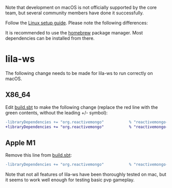 Note that development on macOS is not officially supported by the core team, but several community members have done it successfully.

Follow the [Linux setup guide](Lichess-Development-Onboarding). Please note the following differences:

It is recommended to use the [homebrew](https://brew.sh/) package manager. Most dependencies can be installed from there.

# lila-ws

The following change needs to be made for lila-ws to run correctly on macOS.

## X86_64
Edit [build.sbt](https://github.com/ornicar/lila-ws/blob/master/build.sbt) to make the following change (replace the red line with the green contents, without the leading +/- symbol):
```diff
-libraryDependencies += "org.reactivemongo"           % "reactivemongo-shaded-native"  % s"$reactivemongoVersion-linux-x86-64"
+libraryDependencies += "org.reactivemongo"           % "reactivemongo-shaded-native"  % s"$reactivemongoVersion-osx-x86-64"
```

## Apple M1
Remove this line from [build.sbt](https://github.com/ornicar/lila-ws/blob/master/build.sbt):
```diff
-libraryDependencies += "org.reactivemongo"           % "reactivemongo-shaded-native"  % s"$reactivemongoVersion-linux-x86-64"
```
Note that not all features of lila-ws have been thoroughly tested on mac, but it seems to work well enough for testing basic pvp gameplay.